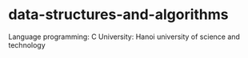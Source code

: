 # data-structures-and-algorithms
Language programming: C
University: Hanoi university of science and technology
